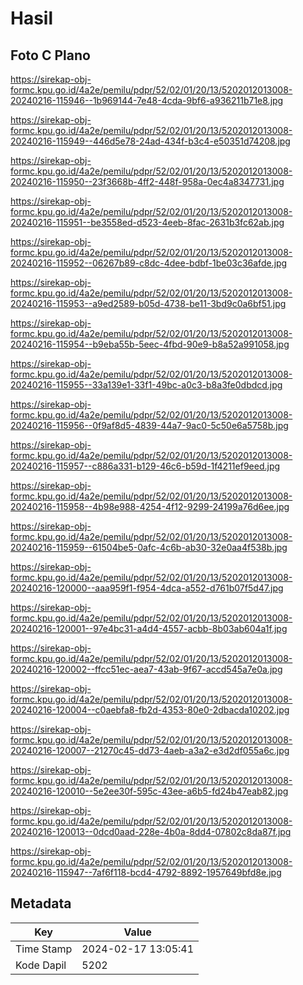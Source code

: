 # Hasil

## Foto C Plano

https://sirekap-obj-formc.kpu.go.id/4a2e/pemilu/pdpr/52/02/01/20/13/5202012013008-20240216-115946--1b969144-7e48-4cda-9bf6-a936211b71e8.jpg

https://sirekap-obj-formc.kpu.go.id/4a2e/pemilu/pdpr/52/02/01/20/13/5202012013008-20240216-115949--446d5e78-24ad-434f-b3c4-e50351d74208.jpg

https://sirekap-obj-formc.kpu.go.id/4a2e/pemilu/pdpr/52/02/01/20/13/5202012013008-20240216-115950--23f3668b-4ff2-448f-958a-0ec4a8347731.jpg

https://sirekap-obj-formc.kpu.go.id/4a2e/pemilu/pdpr/52/02/01/20/13/5202012013008-20240216-115951--be3558ed-d523-4eeb-8fac-2631b3fc62ab.jpg

https://sirekap-obj-formc.kpu.go.id/4a2e/pemilu/pdpr/52/02/01/20/13/5202012013008-20240216-115952--06267b89-c8dc-4dee-bdbf-1be03c36afde.jpg

https://sirekap-obj-formc.kpu.go.id/4a2e/pemilu/pdpr/52/02/01/20/13/5202012013008-20240216-115953--a9ed2589-b05d-4738-be11-3bd9c0a6bf51.jpg

https://sirekap-obj-formc.kpu.go.id/4a2e/pemilu/pdpr/52/02/01/20/13/5202012013008-20240216-115954--b9eba55b-5eec-4fbd-90e9-b8a52a991058.jpg

https://sirekap-obj-formc.kpu.go.id/4a2e/pemilu/pdpr/52/02/01/20/13/5202012013008-20240216-115955--33a139e1-33f1-49bc-a0c3-b8a3fe0dbdcd.jpg

https://sirekap-obj-formc.kpu.go.id/4a2e/pemilu/pdpr/52/02/01/20/13/5202012013008-20240216-115956--0f9af8d5-4839-44a7-9ac0-5c50e6a5758b.jpg

https://sirekap-obj-formc.kpu.go.id/4a2e/pemilu/pdpr/52/02/01/20/13/5202012013008-20240216-115957--c886a331-b129-46c6-b59d-1f4211ef9eed.jpg

https://sirekap-obj-formc.kpu.go.id/4a2e/pemilu/pdpr/52/02/01/20/13/5202012013008-20240216-115958--4b98e988-4254-4f12-9299-24199a76d6ee.jpg

https://sirekap-obj-formc.kpu.go.id/4a2e/pemilu/pdpr/52/02/01/20/13/5202012013008-20240216-115959--61504be5-0afc-4c6b-ab30-32e0aa4f538b.jpg

https://sirekap-obj-formc.kpu.go.id/4a2e/pemilu/pdpr/52/02/01/20/13/5202012013008-20240216-120000--aaa959f1-f954-4dca-a552-d761b07f5d47.jpg

https://sirekap-obj-formc.kpu.go.id/4a2e/pemilu/pdpr/52/02/01/20/13/5202012013008-20240216-120001--97e4bc31-a4d4-4557-acbb-8b03ab604a1f.jpg

https://sirekap-obj-formc.kpu.go.id/4a2e/pemilu/pdpr/52/02/01/20/13/5202012013008-20240216-120002--ffcc51ec-aea7-43ab-9f67-accd545a7e0a.jpg

https://sirekap-obj-formc.kpu.go.id/4a2e/pemilu/pdpr/52/02/01/20/13/5202012013008-20240216-120004--c0aebfa8-fb2d-4353-80e0-2dbacda10202.jpg

https://sirekap-obj-formc.kpu.go.id/4a2e/pemilu/pdpr/52/02/01/20/13/5202012013008-20240216-120007--21270c45-dd73-4aeb-a3a2-e3d2df055a6c.jpg

https://sirekap-obj-formc.kpu.go.id/4a2e/pemilu/pdpr/52/02/01/20/13/5202012013008-20240216-120010--5e2ee30f-595c-43ee-a6b5-fd24b47eab82.jpg

https://sirekap-obj-formc.kpu.go.id/4a2e/pemilu/pdpr/52/02/01/20/13/5202012013008-20240216-120013--0dcd0aad-228e-4b0a-8dd4-07802c8da87f.jpg

https://sirekap-obj-formc.kpu.go.id/4a2e/pemilu/pdpr/52/02/01/20/13/5202012013008-20240216-115947--7af6f118-bcd4-4792-8892-1957649bfd8e.jpg


## Metadata

| Key        | Value               |
| ---------- | ------------------- |
| Time Stamp | 2024-02-17 13:05:41 |
| Kode Dapil | 5202                |



